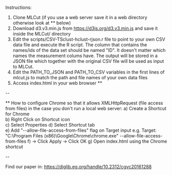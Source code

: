 Instructions:

1. Clone MLCut (if you use a web server save it in a web directory otherwise look at ** below)
2. Download d3.v3.min.js from https://d3js.org/d3.v3.min.js and save it inside the MLCut/ directory 
3. Edit the scripts/CSV-TSclust-hclust-rjson.r file to point to your own CSV data file and execute the R script. The column that contains the names/ids of the data set should be named "ID". It doesn't matter which names the measurement colums have. The output will be stored in a JSON file which together with the original CSV file will be used as input to MLCut. 
4. Edit the PATH_TO_JSON and PATH_TO_CSV variables in the first lines of mlcut.js to match the path and file names of your own data files
5. Access index.html in your web browser **

--

** How to configure Chrome so that it allows XMLHttpRequest (file access from files) in the case you don't run a local web server:
  a) Create a Shortcut for Chrome  
  b) Right Click on Shortcut icon  
  c) Select Properties 
  d) Select Shortcut tab  
  e) Add "--allow-file-access-from-files" flag on Target input 
     e.g. Target: "C:\Program Files (x86)\Google\Chrome\chrome.exe" --allow-file-access-from-files 
  f) -> Click Apply -> Click OK
  g) Open index.html using the Chrome shortcut

--

Find our paper in: https://diglib.eg.org/handle/10.2312/cgvc20161288


